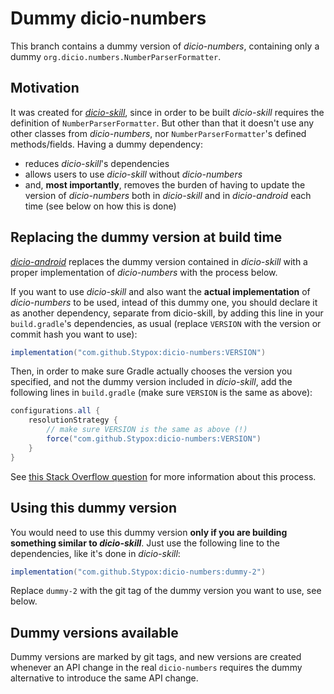 # Dummy dicio-numbers
This branch contains a dummy version of *dicio-numbers*, containing only a dummy `org.dicio.numbers.NumberParserFormatter`.

## Motivation
It was created for [*dicio-skill*](https://github.com/Stypox/dicio-skill/), since in order to be built *dicio-skill* requires the definition of `NumberParserFormatter`. But other than that it doesn't use any other classes from *dicio-numbers*, nor `NumberParserFormatter`'s defined methods/fields. Having a dummy dependency:
- reduces *dicio-skill*'s dependencies
- allows users to use *dicio-skill* without *dicio-numbers*
- and, **most importantly**, removes the burden of having to update the version of *dicio-numbers* both in *dicio-skill* and in *dicio-android* each time (see below on how this is done)

## Replacing the dummy version at build time
[*dicio-android*](https://github.com/Stypox/dicio-android/) replaces the dummy version contained in *dicio-skill* with a proper implementation of *dicio-numbers* with the process below.

If you want to use *dicio-skill* and also want the **actual implementation** of *dicio-numbers* to be used, intead of this dummy one, you should declare it as another dependency, separate from dicio-skill, by adding this line in your `build.gradle`'s dependencies, as usual (replace `VERSION` with the version or commit hash you want to use):
```gradle
implementation("com.github.Stypox:dicio-numbers:VERSION")
```

Then, in order to make sure Gradle actually chooses the version you specified, and not the dummy version included in *dicio-skill*, add the following lines in `build.gradle` (make sure `VERSION` is the same as above):
```gradle
configurations.all {
    resolutionStrategy {
        // make sure VERSION is the same as above (!)
        force("com.github.Stypox:dicio-numbers:VERSION")
    }
}
```

See [this Stack Overflow question](https://stackoverflow.com/q/28444016) for more information about this process.

## Using this dummy version
You would need to use this dummy version **only if you are building something similar to *dicio-skill***. Just use the following line to the dependencies, like it's done in *dicio-skill*:
```gradle
implementation("com.github.Stypox:dicio-numbers:dummy-2")
```

Replace `dummy-2` with the git tag of the dummy version you want to use, see below. 

## Dummy versions available
Dummy versions are marked by git tags, and new versions are created whenever an API change in the real `dicio-numbers` requires the dummy alternative to introduce the same API change.
